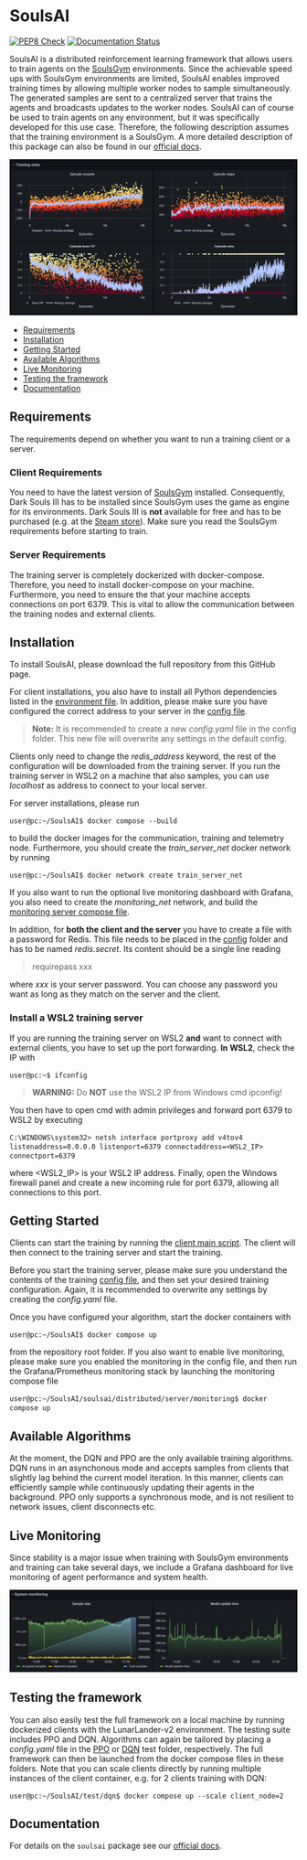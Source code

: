 # SoulsAI

[![PEP8 Check](https://github.com/amacati/SoulsAI/actions/workflows/github-actions.yaml/badge.svg)](https://github.com/amacati/SoulsAI/actions/workflows/github-actions.yaml)   [![Documentation Status](https://readthedocs.org/projects/soulsai/badge/?version=latest)](https://soulsai.readthedocs.io/en/latest/?badge=latest)

SoulsAI is a distributed reinforcement learning framework that allows users to train agents on the [SoulsGym](https://github.com/amacati/SoulsGym) environments. Since the achievable speed ups with SoulsGym environments are limited, SoulsAI enables improved training times by allowing multiple worker nodes to sample simultaneously. The generated samples are sent to a centralized server that trains the agents and broadcasts updates to the worker nodes. SoulsAI can of course be used to train agents on any environment, but it was specifically developed for this use case. Therefore, the following description assumes that the training environment is a SoulsGym. A more detailed description of this package can also be found in our [official docs](https://soulsai.readthedocs.io/en/latest/index.html).

![Grafana Live Monitoring](docs/img/grafana_2.png)

- [Requirements](#requirements)
- [Installation](#installation)
- [Getting Started](#getting-started)
- [Available Algorithms](#available-algorithms)
- [Live Monitoring](#live-monitoring)
- [Testing the framework](#testing-the-framework)
- [Documentation](#documentation)

## Requirements

The requirements depend on whether you want to run a training client or a server.

### Client Requirements
You need to have the latest version of [SoulsGym](https://github.com/amacati/SoulsGym) installed. Consequently, Dark Souls III has to be installed since SoulsGym uses the game as engine for its environments. Dark Souls III is **not** available for free and has to be purchased (e.g. at the [Steam store](https://store.steampowered.com/app/374320/DARK_SOULS_III/)). Make sure you read the SoulsGym requirements before starting to train.

### Server Requirements
The training server is completely dockerized with docker-compose. Therefore, you need to install docker-compose on your machine. Furthermore, you need to ensure the that your machine accepts connections on port 6379. This is vital to allow the communication between the training nodes and external clients.

## Installation
To install SoulsAI, please download the full repository from this GitHub page.

For client installations, you also have to install all Python dependencies listed in the [environment file](environment.yaml). In addition, please make sure you have configured the correct address to your server in the [config file](config/config_d.yaml).

>**Note:** It is recommended to create a new *config.yaml* file in the config folder. This new file will overwrite any settings in the default config.

Clients only need to change the *redis_address* keyword, the rest of the configuration will be downloaded from the training server. If you run the training server in WSL2 on a machine that also samples, you can use *localhost* as address to connect to your local server.

For server installations, please run

```console
user@pc:~/SoulsAI$ docker compose --build
```

to build the docker images for the communication, training and telemetry node. Furthermore, you should create the *train_server_net* docker network by running 

```console
user@pc:~/SoulsAI$ docker network create train_server_net
```

If you also want to run the optional live monitoring dashboard with Grafana, you also need to create the *monitoring_net* network, and build the [monitoring server compose file](soulsai/distributed/server/monitoring/docker-compose.yaml).

In addition, for **both the client and the server** you have to create a file with a password for Redis. This file needs to be placed in the [config](config/) folder and has to be named *redis.secret*. Its content should be a single line reading

> requirepass xxx

where *xxx* is your server password. You can choose any password you want as long as they match on the server and the client.

### Install a WSL2 training server
If you are running the training server on WSL2 **and** want to connect with external clients, you have to set up the port forwarding. **In WSL2**, check the IP with 

```console
user@pc:~$ ifconfig
```

>**WARNING:** Do **NOT** use the WSL2 IP from Windows cmd ipconfig!

You then have to open cmd with admin privileges and forward port 6379 to WSL2 by executing

```console
C:\WINDOWS\system32> netsh interface portproxy add v4tov4 listenaddress=0.0.0.0 listenport=6379 connectaddress=<WSL2_IP> connectport=6379
```
where <WSL2_IP> is your WSL2 IP address. Finally, open the Windows firewall panel and create a new incoming rule for port 6379, allowing all connections to this port.

## Getting Started
Clients can start the training by running the [client main script](soulsai/distributed/client/main.py). The client will then connect to the training server and start the training.

Before you start the training server, please make sure you understand the contents of the training [config file](config/config_d.yaml), and then set your desired training configuration. Again, it is recommended to overwrite any settings by creating the *config.yaml* file.

Once you have configured your algorithm, start the docker containers with

```console
user@pc:~/SoulsAI$ docker compose up
```
from the repository root folder. If you also want to enable live monitoring, please make sure you enabled the monitoring in the config file, and then run the Grafana/Prometheus monitoring stack by launching the monitoring compose file

```console
user@pc:~/SoulsAI/soulsai/distributed/server/monitoring$ docker compose up
```

## Available Algorithms
At the moment, the DQN and PPO are the only available training algorithms. DQN runs in an asynchonous mode and accepts samples from clients that slightly lag behind the current model iteration. In this manner, clients can efficiently sample while continuously updating their agents in the background. PPO only supports a synchronous mode, and is not resilient to network issues, client disconnects etc.

## Live Monitoring
Since stability is a major issue when training with SoulsGym environments and training can take several days, we include a Grafana dashboard for live monitoring of agent performance and system health.

![Grafana Live Monitoring](docs/img/grafana_1.png)

## Testing the framework
You can also easily test the full framework on a local machine by running dockerized clients with the LunarLander-v2 environment. The testing suite includes PPO and DQN. Algorithms can again be tailored by placing a *config.yaml* file in the [PPO](test/ppo/) or [DQN](test/dqn) test folder, respectively. The full framework can then be launched from the docker compose files in these folders. Note that you can scale clients directly by running multiple instances of the client container, e.g. for 2 clients training with DQN:

```console
user@pc:~/SoulsAI/test/dqn$ docker compose up --scale client_node=2
```

## Documentation
For details on the `soulsai` package see our [official docs](https://soulsai.readthedocs.io/en/latest/index.html).